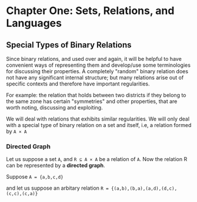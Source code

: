 Chapter One: Sets, Relations, and Languages
===========

## Special Types of Binary Relations

Since binary relations, and used over and again, it will be helpful to have convenient ways of representing them and develop/use some terminologies for discussing their properties. A completely "random" binary relation does not have any significant internal structure; but many relations arise out of specific contexts and therefore have important regularities. 

For example: the relation that holds between two districts if they belong to the same zone has certain "symmetries" and other properties, that are worth noting, discussing and exploiting. 

We will deal with relations that exhibits similar regularities. We will only deal with a special type of binary relation on a set and itself, i.e, a relation formed by `A × A` 


### Directed Graph

Let us suppose a set `A`, and `R ⊆ A × A` be a relation of `A`. Now the relation R can be represented by a **directed graph**. 

Suppose `A = {a,b,c,d}`

and let us suppose an arbitary relation `R = {(a,b),(b,a),(a,d),(d,c),(c,c),(c,a)}`
